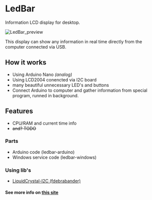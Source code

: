 # LedBar

Information LCD display for desktop.

![LedBar_preview](https://frogling.com/site/wp-content/uploads/2018/07/DSC_0277.jpg)

This display can show any information in real time directly from the computer connected via USB.

## How it works

* Using Arduino Nano _(analog)_
* Using LCD2004 conencted via I2C board
* many beautiful unnecessary LED's and buttons
* Connect Arduino to computer and gather information from special program, runned in background.

## Features
* CPU/RAM and current time info
* ~~and? TODO~~

### Parts
* Arduino code (ledbar-arduino)
* Windows service code (ledbar-windows)

### Using lib's
* [LiquidCrystal-I2C (fdebrabander)](https://github.com/fdebrabander/Arduino-LiquidCrystal-I2C-library)

#### See more info on [this site](https://frogling.com/ledbar-project/)
